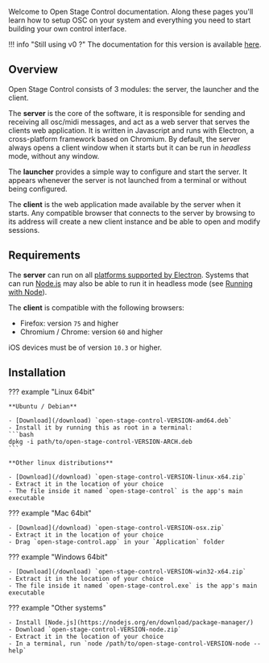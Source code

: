 Welcome to Open Stage Control documentation. Along these pages you'll learn how to setup OSC on your system and everything you need to start building your own control interface.

!!! info "Still using v0 ?"
    The documentation for this version is available [here](https://v0.openstagecontrol.ammd.net).

## Overview

Open Stage Control consists of 3 modules: the server, the launcher and the client.

The **server** is the core of the software, it is responsible for sending and receiving all osc/midi messages, and act as a web server that serves the clients web application. It is written in Javascript and runs with Electron, a cross-platform framework based on Chromium. By default, the server always opens a client window when it starts but it can be run in *headless* mode, without any window.

The **launcher** provides a simple way to configure and start the server. It appears whenever the server is not launched from a terminal or without being configured.

The **client** is the web application made available by the server when it starts. Any compatible browser that connects to the server by browsing to its address will create a new client instance and be able to open and modify sessions.


## Requirements

The **server** can run on all [platforms supported by Electron](https://www.electronjs.org/docs/tutorial/support#supported-platforms). Systems that can run [Node.js](https://nodejs.org/en/) may also be able to run it in headless mode (see [Running with Node](./running-with-node.md)).

The **client** is compatible with the following browsers:

- Firefox: version `75` and higher
- Chromium / Chrome: version `60` and higher

iOS devices must be of version `10.3` or higher.


## Installation

??? example "Linux 64bit"

    **Ubuntu / Debian**

    - [Download](/download) `open-stage-control-VERSION-amd64.deb`
    - Install it by running this as root in a terminal:
    ```bash
    dpkg -i path/to/open-stage-control-VERSION-ARCH.deb
    ```

    **Other linux distributions**

    - [Download](/download) `open-stage-control-VERSION-linux-x64.zip`
    - Extract it in the location of your choice
    - The file inside it named `open-stage-control` is the app's main executable

??? example "Mac 64bit"

    - [Download](/download) `open-stage-control-VERSION-osx.zip`
    - Extract it in the location of your choice
    - Drag `open-stage-control.app` in your `Application` folder

??? example "Windows 64bit"

    - [Download](/download) `open-stage-control-VERSION-win32-x64.zip`
    - Extract it in the location of your choice
    - The file inside it named `open-stage-control.exe` is the app's main executable

??? example "Other systems"

    - Install [Node.js](https://nodejs.org/en/download/package-manager/)
    - Download `open-stage-control-VERSION-node.zip`
    - Extract it in the location of your choice
    - In a terminal, run `node /path/to/open-stage-control-VERSION-node --help`
